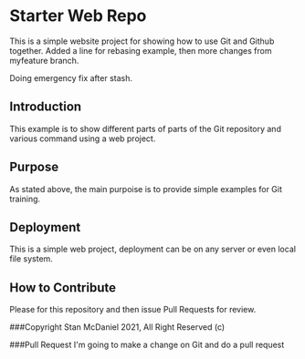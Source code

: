 # Starter Web Repo

This is a simple website project for showing how to use Git and Github together.  Added a line for rebasing example, then more changes from myfeature branch.  

Doing emergency fix after stash. 

## Introduction

This example is to show different parts of parts of the Git repository and various command using a web project.

## Purpose

As stated above, the main purpoise is to provide simple examples for Git training. 

## Deployment
This is a simple web project, deployment can be on any server or even local file system. 

## How to Contribute
Please for this repository and then issue Pull Requests for review.

###Copyright
Stan McDaniel 2021, All Right Reserved (c)

###Pull Request 
I'm going to make a change on Git and do a pull request
